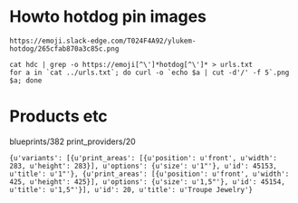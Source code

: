 # Howto hotdog pin images

`https://emoji.slack-edge.com/T024F4A92/ylukem-hotdog/265cfab870a3c85c.png`

```
cat hdc | grep -o https://emoji[^\']*hotdog[^\']* > urls.txt
for a in `cat ../urls.txt`; do curl -o `echo $a | cut -d'/' -f 5`.png $a; done
```


# Products etc


blueprints/382
print_providers/20
```
{u'variants': [{u'print_areas': [{u'position': u'front', u'width': 283, u'height': 283}], u'options': {u'size': u'1"'}, u'id': 45153, u'title': u'1"'}, {u'print_areas': [{u'position': u'front', u'width': 425, u'height': 425}], u'options': {u'size': u'1,5"'}, u'id': 45154, u'title': u'1,5"'}], u'id': 20, u'title': u'Troupe Jewelry'}
```